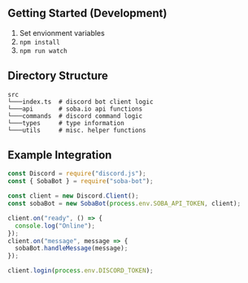 ## Getting Started (Development)

1. Set envionment variables
2. `npm install`
3. `npm run watch`

## Directory Structure

```
src
└───index.ts  # discord bot client logic
└───api       # soba.io api functions
└───commands  # discord command logic
└───types     # type information
└───utils     # misc. helper functions
```

## Example Integration

```javascript
const Discord = require("discord.js");
const { SobaBot } = require("soba-bot");

const client = new Discord.Client();
const sobaBot = new SobaBot(process.env.SOBA_API_TOKEN, client);

client.on("ready", () => {
  console.log("Online");
});
client.on("message", message => {
  sobaBot.handleMessage(message);
});

client.login(process.env.DISCORD_TOKEN);
```
